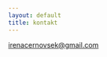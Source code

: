 ```yaml
---
layout: default
title: kontakt
---
```



<div class="container-fluid cover ozadje-kontakt">
	<div class="cover-kontakt">
		<div class="row">
			<div class="col-md-6">
				<div class="circle-kontakt text-center">
					<a class="link-more" href="mailto:irenacernovsek@gmail.com?subject=Connecting"><p>irenacernovsek@gmail.com</p>
					</a>
				</div>
			</div>
		</div>	
	</div>
</div>